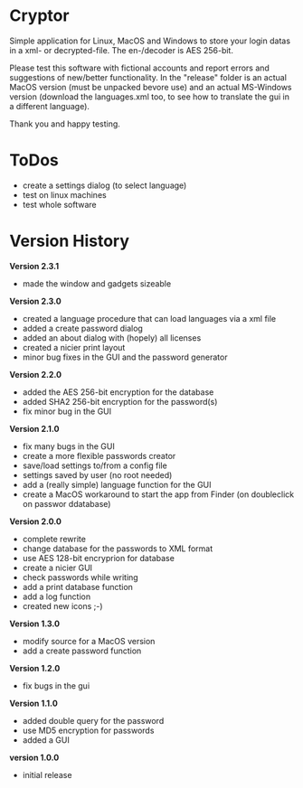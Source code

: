 # Cryptor

Simple application for Linux, MacOS and Windows to store your login datas in a xml- or decrypted-file. The en-/decoder is AES 256-bit.

Please test this software with fictional accounts and report errors and suggestions of new/better functionality. In the "release" folder is an actual MacOS version (must be unpacked bevore use) and an actual MS-Windows version (download the languages.xml too, to see how to translate the gui in a different language).

Thank you and happy testing.


# ToDos

* create a settings dialog (to select language)
* test on linux machines
* test whole software


# Version History

**Version 2.3.1**
* made the window and gadgets sizeable


**Version 2.3.0**
* created a language procedure that can load languages via a xml file
* added a create password dialog
* added an about dialog with (hopely) all licenses
* created a nicier print layout
* minor bug fixes in the GUI and the password generator


**Version 2.2.0**
* added the AES 256-bit encryption for the database
* added SHA2 256-bit encryption for the password(s)
* fix minor bug in the GUI


**Version 2.1.0**
* fix many bugs in the GUI
* create a more flexible passwords creator
* save/load settings to/from a config file
* settings saved by user (no root needed)
* add a (really simple) language function for the GUI
* create a MacOS workaround to start the app from Finder (on doubleclick on passwor ddatabase)


**Version 2.0.0**
* complete rewrite
* change database for the passwords to XML format
* use AES 128-bit encryprion for database
* create a nicier GUI
* check passwords while writing
* add a print database function
* add a log function
* created new icons ;-)


**Version 1.3.0**
* modify source for a MacOS version
* add a create password function


**Version 1.2.0**
* fix bugs in the gui


**Version 1.1.0**
* added double query for the password
* use MD5 encryption for passwords
* added a GUI


**version 1.0.0**
* initial release
